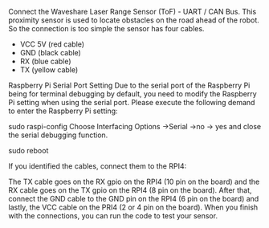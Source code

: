 Connect the Waveshare Laser Range Sensor (ToF) - UART / CAN Bus. This proximity sensor is used to locate obstacles on the road ahead of the robot.
So the connection is too simple the sensor has four cables.


* VCC 5V (red cable)
* GND (black cable)
* RX (blue cable)
* TX (yellow cable)

Raspberry Pi Serial Port Setting
Due to the serial port of the Raspberry Pi being for terminal debugging by default, you need to modify the Raspberry Pi setting when using the serial port. Please execute the following demand to enter the Raspberry Pi setting:

sudo raspi-config
Choose Interfacing Options ->Serial ->no -> yes and close the serial debugging function.

sudo reboot

If you identified the cables, connect them to the RPI4:


The TX cable goes on the RX gpio on the RPI4 (10 pin on the board) and the RX cable goes on the TX gpio on the RPI4 (8 pin on the board).
After that, connect the GND cable to the GND pin on the RPI4 (6 pin on the board) and lastly, the VCC cable on the PRI4 (2 or 4 pin on the board). When you finish with the connections, you can run the code to test your sensor.